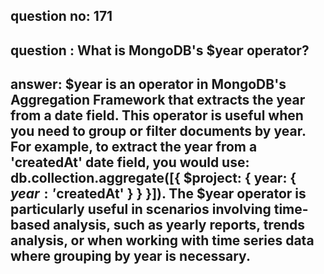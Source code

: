
      
## question no: 171

## question : What is MongoDB's $year operator?

## answer: $year is an operator in MongoDB's Aggregation Framework that extracts the year from a date field. This operator is useful when you need to group or filter documents by year. For example, to extract the year from a 'createdAt' date field, you would use: db.collection.aggregate([{ $project: { year: { $year: '$createdAt' } } }]). The $year operator is particularly useful in scenarios involving time-based analysis, such as yearly reports, trends analysis, or when working with time series data where grouping by year is necessary.
      